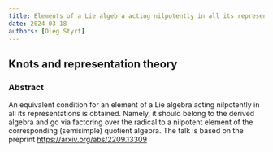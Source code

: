 ```yaml
---
title: Elements of a Lie algebra acting nilpotently in all its representations
date: 2024-03-18
authors: [Oleg Styrt]
---
```


## Knots and representation theory

### Abstract

An equivalent condition for an element of a Lie algebra acting nilpotently in all its representations is obtained. Namely, it should belong to the derived algebra and go via factoring over the radical to a nilpotent element of the corresponding (semisimple) quotient algebra.
The talk is based on the preprint https://arxiv.org/abs/2209.13309





